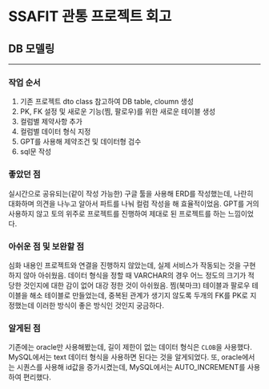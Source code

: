 # SSAFIT 관통 프로젝트 회고
## DB 모델링
---
### 작업 순서
1. 기존 프로젝트 dto class 참고하여 DB table, cloumn 생성
2. PK, FK 설정 및 새로운 기능(찜, 팔로우)를 위한 새로운 테이블 생성
3. 컬럼별 제약사항 추가
4. 컬럼별 데이터 형식 지정
5. GPT를 사용해 제약조건 및 데이터형 검수
6. sql문 작성

### 좋았던 점
실시간으로 공유되는(같이 작성 가능한) 구글 툴을 사용해 ERD를 작성했는데, 나란히 대화하며 의견을 나누고 알아서 파트를 나눠 컬럼 작성을 해 효율적이었음.
GPT를 거의 사용하지 않고 토의 위주로 프로젝트를 진행하여 제대로 된 프로젝트를 하는 느낌이었다.

### 아쉬운 점 및 보완할 점
심화 내용인 프로젝트와 연결을 진행하지 않았는데, 실제 서비스가 작동되는 것을 구현하지 않아 아쉬웠음.
데이터 형식을 정할 때 VARCHAR의 경우 어느 정도의 크기가 적당한 것인지에 대한 감이 없어 대강 정한 것이 아쉬웠음.
찜(북마크) 테이블과 팔로우 테이블을 해소 테이블로 만들었는데, 중복된 관계가 생기지 않도록 두개의 FK를 PK로 지정했는데 이러한 방식이 좋은 방식인 것인지 궁금하다.

### 알게된 점
기존에는 oracle만 사용해봤는데, 길이 제한이 없는 데이터 형식은 `CLOB`을 사용했다. MySQL에서는 text 데이터 형식을 사용하면 된다는 것을 알게되었다.
또, oracle에서는 시퀀스를 사용해 id값을 증가시켰는데, MySQL에서는 AUTO_INCREMENT를 사용하여 편리했다.
